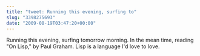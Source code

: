 ```yaml
---
title: "tweet: Running this evening, surfing to"
slug: "3398275693"
date: "2009-08-19T03:47:20+00:00"
---
```

Running this evening, surfing tomorrow morning. In the mean time, reading "On Lisp," by Paul Graham. Lisp is a language I'd love to love.